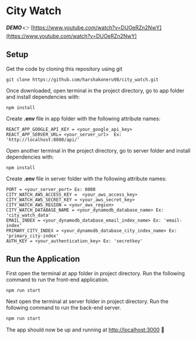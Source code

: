 # City Watch
***DEMO*** 👉  [https://www.youtube.com/watch?v=DUOeRZn2NwY](https://www.youtube.com/watch?v=DUOeRZn2NwY)

## Setup
Get the code by cloning this repository using git
```
git clone https://github.com/harshakoneru98/city_watch.git
```
Once downloaded, open terminal in the project directory, go to app folder and install dependencies with:
```
npm install
```
Create **.env** file in app folder with the following attribute names:
```
REACT_APP_GOOGLE_API_KEY = <your_google_api_key>
REACT_APP_SERVER_URL= <your_server_url>  Ex: 'http://localhost:8080/api/'
```

Open another terminal in the project directory, go to server folder and install dependencies with:
```
npm install
```
Create **.env** file in server folder with the following attribute names:
```
PORT = <your_server_port> Ex: 8080
CITY_WATCH_AWS_ACCESS_KEY =  <your_aws_access_key>
CITY_WATCH_AWS_SECRET_KEY = <your_aws_secret_key>
CITY_WATCH_AWS_REGION = <your_aws_region>
CITY_WATCH_DATABASE_NAME = <your_dynamodb_database_name> Ex: 'city_watch_data'
EMAIL_INDEX = <your_dynamodb_database_email_index_name> Ex: 'email-index'
PRIMARY_CITY_INDEX = <your_dynamodb_database_city_index_name> Ex: 'primary_city-index'
AUTH_KEY = <your_authentication_key> Ex: 'secretkey'
```

## Run the Application
First open the terminal at app folder in project directory. Run the following command to run the front-end application.
``` bash
npm run start
```
Next open the terminal at server folder in project directory. Run the following command to run the back-end server.
``` bash
npm run start
```
The app should now be up and running at [http://localhost:3000](http://localhost:3000/)  🚀
